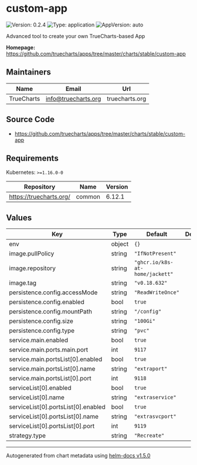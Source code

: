 # custom-app

![Version: 0.2.4](https://img.shields.io/badge/Version-0.2.4-informational?style=flat-square) ![Type: application](https://img.shields.io/badge/Type-application-informational?style=flat-square) ![AppVersion: auto](https://img.shields.io/badge/AppVersion-auto-informational?style=flat-square)

Advanced tool to create your own TrueCharts-based App

**Homepage:** <https://github.com/truecharts/apps/tree/master/charts/stable/custom-app>

## Maintainers

| Name | Email | Url |
| ---- | ------ | --- |
| TrueCharts | info@truecharts.org | truecharts.org |

## Source Code

* <https://github.com/truecharts/apps/tree/master/charts/stable/custom-app>

## Requirements

Kubernetes: `>=1.16.0-0`

| Repository | Name | Version |
|------------|------|---------|
| https://truecharts.org/ | common | 6.12.1 |

## Values

| Key | Type | Default | Description |
|-----|------|---------|-------------|
| env | object | `{}` |  |
| image.pullPolicy | string | `"IfNotPresent"` |  |
| image.repository | string | `"ghcr.io/k8s-at-home/jackett"` |  |
| image.tag | string | `"v0.18.632"` |  |
| persistence.config.accessMode | string | `"ReadWriteOnce"` |  |
| persistence.config.enabled | bool | `true` |  |
| persistence.config.mountPath | string | `"/config"` |  |
| persistence.config.size | string | `"100Gi"` |  |
| persistence.config.type | string | `"pvc"` |  |
| service.main.enabled | bool | `true` |  |
| service.main.ports.main.port | int | `9117` |  |
| service.main.portsList[0].enabled | bool | `true` |  |
| service.main.portsList[0].name | string | `"extraport"` |  |
| service.main.portsList[0].port | int | `9118` |  |
| serviceList[0].enabled | bool | `true` |  |
| serviceList[0].name | string | `"extraservice"` |  |
| serviceList[0].portsList[0].enabled | bool | `true` |  |
| serviceList[0].portsList[0].name | string | `"extrasvcport"` |  |
| serviceList[0].portsList[0].port | int | `9119` |  |
| strategy.type | string | `"Recreate"` |  |

----------------------------------------------
Autogenerated from chart metadata using [helm-docs v1.5.0](https://github.com/norwoodj/helm-docs/releases/v1.5.0)

